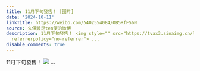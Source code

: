 ```yaml
---
title: 11月下旬發售！ [图片]
date: '2024-10-11'
linkTitle: https://weibo.com/5402554084/OB5RfFS6N
source: 久保醬是ten使的微博
description: 11月下旬發售！ <img style="" src="https://tvax3.sinaimg.cn/large/005TCz76gy1huisj1ui6hj30af0el0tr.jpg"
  referrerpolicy="no-referrer"> ...
disable_comments: true
---
```

11月下旬發售！ <img style="" src="https://tvax3.sinaimg.cn/large/005TCz76gy1huisj1ui6hj30af0el0tr.jpg" referrerpolicy="no-referrer"> ...